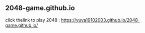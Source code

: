 ## 2048-game.github.io

click thelink to play 2048 : https://yuva19102003.github.io/2048-game.github.io/
